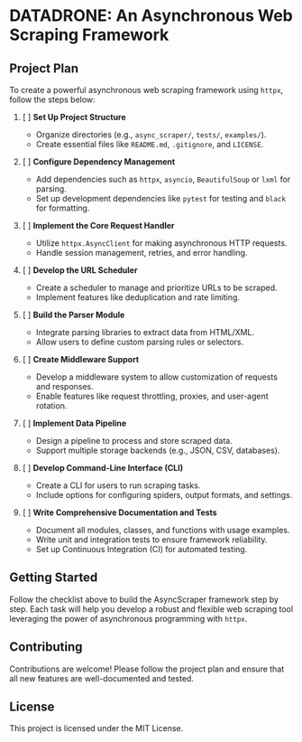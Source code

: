 # DATADRONE: An Asynchronous Web Scraping Framework

## Project Plan

To create a powerful asynchronous web scraping framework using `httpx`, follow the steps below:

1. [ ] **Set Up Project Structure**
    - Organize directories (e.g., `async_scraper/`, `tests/`, `examples/`).
    - Create essential files like `README.md`, `.gitignore`, and `LICENSE`.

2. [ ] **Configure Dependency Management**
    - Add dependencies such as `httpx`, `asyncio`, `BeautifulSoup` or `lxml` for parsing.
    - Set up development dependencies like `pytest` for testing and `black` for formatting.

3. [ ] **Implement the Core Request Handler**
    - Utilize `httpx.AsyncClient` for making asynchronous HTTP requests.
    - Handle session management, retries, and error handling.

4. [ ] **Develop the URL Scheduler**
    - Create a scheduler to manage and prioritize URLs to be scraped.
    - Implement features like deduplication and rate limiting.

5. [ ] **Build the Parser Module**
    - Integrate parsing libraries to extract data from HTML/XML.
    - Allow users to define custom parsing rules or selectors.

6. [ ] **Create Middleware Support**
    - Develop a middleware system to allow customization of requests and responses.
    - Enable features like request throttling, proxies, and user-agent rotation.

7. [ ] **Implement Data Pipeline**
    - Design a pipeline to process and store scraped data.
    - Support multiple storage backends (e.g., JSON, CSV, databases).

8. [ ] **Develop Command-Line Interface (CLI)**
    - Create a CLI for users to run scraping tasks.
    - Include options for configuring spiders, output formats, and settings.

9. [ ] **Write Comprehensive Documentation and Tests**
    - Document all modules, classes, and functions with usage examples.
    - Write unit and integration tests to ensure framework reliability.
    - Set up Continuous Integration (CI) for automated testing.

## Getting Started

Follow the checklist above to build the AsyncScraper framework step by step. Each task will help you develop a robust and flexible web scraping tool leveraging the power of asynchronous programming with `httpx`.

## Contributing

Contributions are welcome! Please follow the project plan and ensure that all new features are well-documented and tested.

## License

This project is licensed under the MIT License.